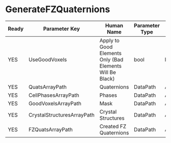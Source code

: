 # GenerateFZQuaternions #

| Ready | Parameter Key | Human Name | Parameter Type | Parameter Class |
|-------|---------------|------------|-----------------|----------------|
| YES | UseGoodVoxels | Apply to Good Elements Only (Bad Elements Will Be Black) | bool | BoolParameter |
| YES | QuatsArrayPath | Quaternions | DataPath | ArraySelectionParameter |
| YES | CellPhasesArrayPath | Phases | DataPath | ArraySelectionParameter |
| YES | GoodVoxelsArrayPath | Mask | DataPath | ArraySelectionParameter |
| YES | CrystalStructuresArrayPath | Crystal Structures | DataPath | ArraySelectionParameter |
| YES | FZQuatsArrayPath | Created FZ Quaternions | DataPath | ArrayCreationParameter |
